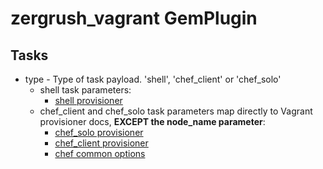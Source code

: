 zergrush_vagrant GemPlugin
===

Tasks
--------------
- type - Type of task payload. 'shell', 'chef_client' or 'chef_solo'
    - shell task parameters: 
        - [shell provisioner]
    - chef_client and chef_solo task parameters map directly to Vagrant provisioner docs, **EXCEPT the node_name parameter**:
        - [chef_solo provisioner]
        - [chef_client provisioner]
        - [chef common options]

[chef_solo provisioner]:http://docs.vagrantup.com/v2/provisioning/chef_solo.html
[chef_client provisioner]:https://docs.vagrantup.com/v2/provisioning/chef_client.html
[chef common options]:http://docs.vagrantup.com/v2/provisioning/chef_common.html
[shell provisioner]:http://docs.vagrantup.com/v2/provisioning/shell.html